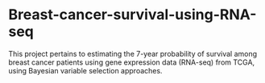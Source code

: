 # Breast-cancer-survival-using-RNA-seq

This project pertains to estimating the 7-year probability of survival among breast cancer patients using gene expression data (RNA-seq) from TCGA, using Bayesian variable selection approaches.
